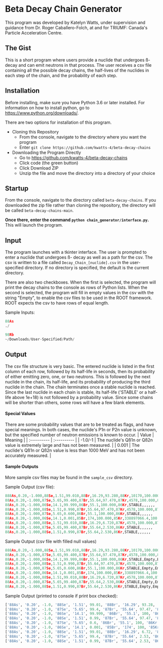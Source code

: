 # Beta Decay Chain Generator
This program was developed by Katelyn Watts, under supervision and guidance from Dr. Roger Caballero-Folch, at and for TRIUMF: Canada's Particle Acceleration Centre.

## The Gist

This is a short program where users provide a nuclide that undergoes ß- decay and can emit neutrons in that process. The user receives a csv file containing all the possible decay chains, the half-lives of the nuclides in each step of the chain, and the probability of each step.

## Installation

Before installing, make sure you have Python 3.6 or later installed. For information on how to install python, go to https://www.python.org/downloads/.

There are two options for installation of this program. 

* Cloning this Repository
  * From the console, navigate to the directory where you want the program
  * Enter `git clone https://github.com/kwatts-4/beta-decay-chains`
* Downloading the Program Directly
  * Go to https://github.com/kwatts-4/beta-decay-chains
  * Click code (the green button)
  * Click Download ZIP 
  * Unzip the file and move the directory into a directory of your choice

## Startup

From the console, navigate to the directory called `beta-decay-chains`. If you downloaded the zip file rather than cloning the repository, the directory will be called `beta-decay-chains-main`. 

**Once there, enter the command `python chain_generator/interface.py`.** This will launch the program.

## Input

The program launches with a tkinter interface. The user is prompted to enter a nuclide that undergoes ß- decay as well as a path for the csv. The csv is written to a file called `Decay_Chain_[nuclide].csv` in the user-specified directory. If no directory is specified, the default is the current directory. 

There are also two checkboxes. When the first is selected, the program will print the decay chains to the console as rows of Python lists. When the second is selected, the program will fill in empty values in the csv with the string "Empty", to enable the csv files to be used in the ROOT framework. ROOT expects the csv to have rows of equal length.

Sample Inputs:
```python
88As
./
```
```python
98Rb
~/Downloads/User-Specified/Path/
```

## Output
The csv file structure is very basic. The entered nuclide is listed in the first column of each row, followed by its half-life in seconds, then its probability of either emitting zero, one, or two neutrons. This is followed by the next nuclide in the chain, its half-life, and its probability of producing the third nuclide in the chain. The chain terminates once a stable nuclide is reached. Since the last nuclide in each chain is stable, its half-life ('STABLE' or a half-life above 1e+18) is not followed by a probability value. Since some chains will be shorter than others, some rows will have a few blank elements. 

#### Special Values
There are some probability values that are to be treated as flags, and have special meanings. In both cases, the nuclide's P1n or P2n value is unknown, but the specified number of neutron emissions is known to occur. 
| Value       | Meaning     |
| :---------- | :---------- |
| -1.0/-1     | The nuclide's Qß1n or Qß2n value is extremely large and has not been measured. |
| 0.001       | The nuclide's Qß1n or Qß2n value is less than 1000 MeV and has not been accurately measured.  |

#### Sample Outputs

More sample csv files may be found in the `sample_csv` directory.

Sample Output (csv file):

```python
888As,0.20,-1.000,88Se,1.51,99.010,88Br,16.29,93.280,88Kr,10170,100.000,88Rb,1066.38,100.000,88Sr,STABLE
88As,0.20,-1.000,87Se,5.65,99.400,87Br,55.64,97.470,87Kr,4578,100.000,87Rb,1.56841E+18,,,
88As,0.20,-1.000,86Se,14.1,99.999,86Br,55.1,100.000,86Kr,STABLE,,,,,,
88As,0.20,-1.000,88Se,1.51,0.990,87Br,55.64,97.470,87Kr,4578,100.000,87Rb,1.56841E+18,,,
88As,0.20,-1.000,87Se,5.65,0.600,86Br,55.1,100.000,86Kr,STABLE,,,,,,
88As,0.20,-1.000,86Se,14.1,0.001,85Br,174,100.000,85Kr,338897066.4,100.000,85Rb,STABLE,,,
88As,0.20,-1.000,88Se,1.51,99.010,88Br,16.29,6.720,87Kr,4578,100.000,87Rb,1.56841E+18,,,
88As,0.20,-1.000,87Se,5.65,99.400,87Br,55.64,2.530,86Kr,STABLE,,,,,,
88As,0.20,-1.000,88Se,1.51,0.990,87Br,55.64,2.530,86Kr,STABLE,,,,,,
```

Sample Output (csv file with filled null values)
```python
888As,0.20,-1.000,88Se,1.51,99.010,88Br,16.29,93.280,88Kr,10170,100.000,88Rb,1066.38,100.000,88Sr,STABLE
88As,0.20,-1.000,87Se,5.65,99.400,87Br,55.64,97.470,87Kr,4578,100.000,87Rb,1.56841E+18,Empty,Empty,Empty
88As,0.20,-1.000,86Se,14.1,99.999,86Br,55.1,100.000,86Kr,STABLE,Empty,Empty,Empty,Empty,Empty,Empty
88As,0.20,-1.000,88Se,1.51,0.990,87Br,55.64,97.470,87Kr,4578,100.000,87Rb,1.56841E+18,Empty,Empty,Empty
88As,0.20,-1.000,87Se,5.65,0.600,86Br,55.1,100.000,86Kr,STABLE,Empty,Empty,Empty,Empty,Empty,Empty
88As,0.20,-1.000,86Se,14.1,0.001,85Br,174,100.000,85Kr,338897066.4,100.000,85Rb,STABLE,Empty,Empty,Empty
88As,0.20,-1.000,88Se,1.51,99.010,88Br,16.29,6.720,87Kr,4578,100.000,87Rb,1.56841E+18,Empty,Empty,Empty
88As,0.20,-1.000,87Se,5.65,99.400,87Br,55.64,2.530,86Kr,STABLE,Empty,Empty,Empty,Empty,Empty,Empty
88As,0.20,-1.000,88Se,1.51,0.990,87Br,55.64,2.530,86Kr,STABLE,Empty,Empty,Empty,Empty,Empty,Empty
```
Sample Output (printed to console if print box checked):

```python
['88As', '0.20', -1.0, '88Se', '1.51', 99.01, '88Br', '16.29', 93.28, '88Kr', '10170', 100, '88Rb', '1066.38', 100, '88Sr', 'STABLE']
['88As', '0.20', -1.0, '87Se', '5.65', 99.4, '87Br', '55.64', 97.47, '87Kr', '4578', 100, '87Rb', '1.56841E+18']
['88As', '0.20', -1.0, '86Se', '14.1', 99.999, '86Br', '55.1', 100, '86Kr', 'STABLE']
['88As', '0.20', -1.0, '88Se', '1.51', 0.99, '87Br', '55.64', 97.47, '87Kr', '4578', 100, '87Rb', '1.56841E+18']
['88As', '0.20', -1.0, '87Se', '5.65', 0.6, '86Br', '55.1', 100, '86Kr', 'STABLE']
['88As', '0.20', -1.0, '86Se', '14.1', 0.001, '85Br', '174', 100, '85Kr', '338897066.4', 100, '85Rb', 'STABLE']
['88As', '0.20', -1.0, '88Se', '1.51', 99.01, '88Br', '16.29', 6.72, '87Kr', '4578', 100, '87Rb', '1.56841E+18']
['88As', '0.20', -1.0, '87Se', '5.65', 99.4, '87Br', '55.64', 2.53, '86Kr', 'STABLE']
['88As', '0.20', -1.0, '88Se', '1.51', 0.99, '87Br', '55.64', 2.53, '86Kr', 'STABLE']
```
